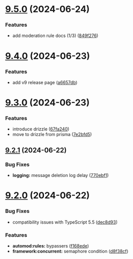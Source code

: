 # [9.5.0](https://github.com/onesoft-sudo/sudobot/compare/v9.4.0...v9.5.0) (2024-06-24)


### Features

* add moderation rule docs (1/3) ([849f276](https://github.com/onesoft-sudo/sudobot/commit/849f276362be53e746172618eeac5bf010311820))



# [9.4.0](https://github.com/onesoft-sudo/sudobot/compare/v9.3.0...v9.4.0) (2024-06-23)


### Features

* add v9 release page ([a6657db](https://github.com/onesoft-sudo/sudobot/commit/a6657db2ffdfb91b18878307b0834848b47cfceb))



# [9.3.0](https://github.com/onesoft-sudo/sudobot/compare/v9.2.1...v9.3.0) (2024-06-23)


### Features

* introduce drizzle ([67fa240](https://github.com/onesoft-sudo/sudobot/commit/67fa240bd6bfaa437c06c75a1719f824546579b3))
* move to drizzle from prisma ([7e2bfd5](https://github.com/onesoft-sudo/sudobot/commit/7e2bfd5fe3776ad04bccfb7e7871c85e75ede2e1))



## [9.2.1](https://github.com/onesoft-sudo/sudobot/compare/v9.2.0...v9.2.1) (2024-06-22)


### Bug Fixes

* **logging:** message deletion log delay ([770ebf1](https://github.com/onesoft-sudo/sudobot/commit/770ebf18c02ebc044a9f88f815a63d12ace29da6))



# [9.2.0](https://github.com/onesoft-sudo/sudobot/compare/v9.1.0...v9.2.0) (2024-06-22)


### Bug Fixes

* compatibility issues with TypeScript 5.5 ([dec8d93](https://github.com/onesoft-sudo/sudobot/commit/dec8d93f70fd9305a930428ee5f96ec921fbc74a))


### Features

* **automod:rules:** bypassers ([f168ede](https://github.com/onesoft-sudo/sudobot/commit/f168ede30306194529882af54e999f46bfe1a9bb))
* **framework:concurrent:** semaphore condition ([d8f38cf](https://github.com/onesoft-sudo/sudobot/commit/d8f38cf2a1b3b8a091a2fae768c77fd7c11f86dc))



